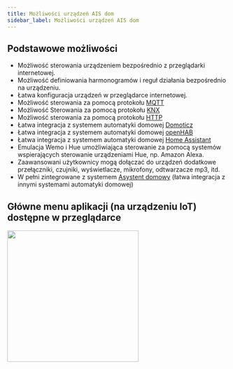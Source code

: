```yaml
---
title: Możliwości urządzeń AIS dom
sidebar_label: Możliwości urządzeń AIS dom
---
```


## Podstawowe możliwości

* Możliwość sterowania urządzeniem bezpośrednio z przeglądarki internetowej.
* Możliwość definiowania harmonogramów i reguł działania bezpośrednio na urządzeniu.
* Łatwa konfiguracja urządzeń w przeglądarce internetowej.
* Możliwość sterowania za pomocą protokołu [MQTT](https://pl.wikipedia.org/wiki/MQTT)
* Możliwość Sterowania za pomocą protokołu [KNX](https://pl.wikipedia.org/wiki/KNX)
* Możliwość sterowania za pomocą protokołu [HTTP](https://pl.wikipedia.org/wiki/GET_(metoda))
* Łatwa integracja z systemem automatyki domowej [Domoticz](http://www.domoticz.com/)
* Łatwa integracja z systemem automatyki domowej [openHAB](https://www.openhab.org/)
* Łatwa integracja z systemem automatyki domowej [Home Assistant](https://www.home-assistant.io)
* Emulacja Wemo i Hue umożliwiająca sterowanie za pomocą systemów wspierających sterowanie urządzeniami Hue, np. Amazon Alexa.
* Zaawansowani użytkownicy mogą dołączać do urządzeń dodatkowe przełączniki, czujniki, wyświetlacze, mikrofony, odtwarzacze mp3, itd.
* W pełni zintegrowane z systemem [Asystent domowy](ais_iot_add_to_gate) (łatwa integracja z innymi systemami automatyki domowej)


## Główne menu aplikacji (na urządzeniu IoT) dostępne w przeglądarce

<img src="/img/en/iot/iot_switch_app.png" width="300" align="center"/>
